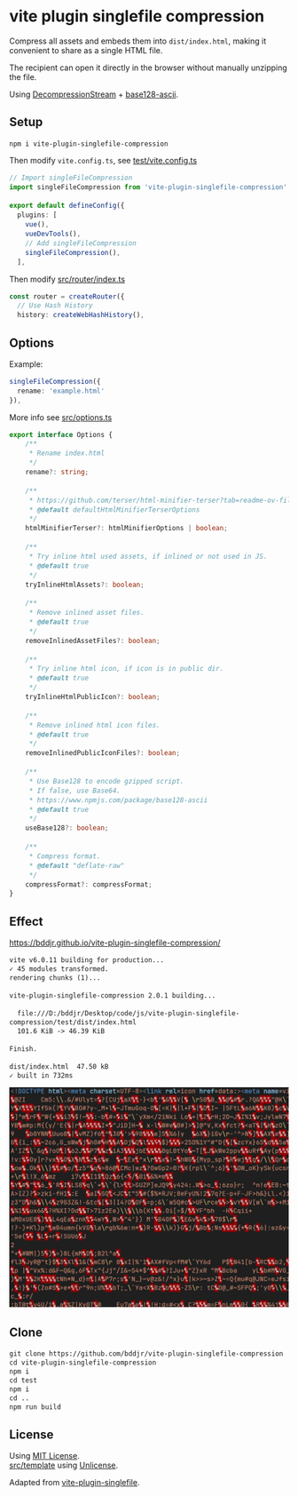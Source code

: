# vite plugin singlefile compression

Compress all assets and embeds them into `dist/index.html`, making it convenient to share as a single HTML file.

The recipient can open it directly in the browser without manually unzipping the file.

Using [DecompressionStream](https://developer.mozilla.org/docs/Web/API/DecompressionStream) + [base128-ascii](https://www.npmjs.com/package/base128-ascii).

## Setup

```
npm i vite-plugin-singlefile-compression
```

Then modify `vite.config.ts`, see [test/vite.config.ts](test/vite.config.ts)

```ts
// Import singleFileCompression
import singleFileCompression from 'vite-plugin-singlefile-compression'

export default defineConfig({
  plugins: [
    vue(),
    vueDevTools(),
    // Add singleFileCompression
    singleFileCompression(),
  ],
```

Then modify [src/router/index.ts](test/src/router/index.ts#L5)

```ts
const router = createRouter({
  // Use Hash History
  history: createWebHashHistory(),
```

## Options

Example:

```ts
singleFileCompression({
  rename: 'example.html'
}),
```

More info see [src/options.ts](src/options.ts)

```ts
export interface Options {
	/**
	 * Rename index.html
	 */
	rename?: string;

	/**
	 * https://github.com/terser/html-minifier-terser?tab=readme-ov-file#options-quick-reference
	 * @default defaultHtmlMinifierTerserOptions
	 */
	htmlMinifierTerser?: htmlMinifierOptions | boolean;

	/**
	 * Try inline html used assets, if inlined or not used in JS.
	 * @default true
	 */
	tryInlineHtmlAssets?: boolean;

	/**
	 * Remove inlined asset files.
	 * @default true
	 */
	removeInlinedAssetFiles?: boolean;

	/**
	 * Try inline html icon, if icon is in public dir.
	 * @default true
	 */
	tryInlineHtmlPublicIcon?: boolean;

	/**
	 * Remove inlined html icon files.
	 * @default true
	 */
	removeInlinedPublicIconFiles?: boolean;

	/**
	 * Use Base128 to encode gzipped script.
	 * If false, use Base64.
	 * https://www.npmjs.com/package/base128-ascii
	 * @default true
	 */
	useBase128?: boolean;

	/**
	 * Compress format.
	 * @default "deflate-raw"
	 */
	compressFormat?: compressFormat;
}
```

## Effect

https://bddjr.github.io/vite-plugin-singlefile-compression/

```
vite v6.0.11 building for production...
✓ 45 modules transformed.
rendering chunks (1)...

vite-plugin-singlefile-compression 2.0.1 building...

  file:///D:/bddjr/Desktop/code/js/vite-plugin-singlefile-compression/test/dist/index.html
  101.6 KiB -> 46.39 KiB

Finish.

dist/index.html  47.50 kB
✓ built in 732ms
```

![](effect.jpg)

## Clone

```
git clone https://github.com/bddjr/vite-plugin-singlefile-compression
cd vite-plugin-singlefile-compression
npm i
cd test
npm i
cd ..
npm run build
```

## License

Using [MIT License](LICENSE.txt).  
[src/template](src/template) using [Unlicense](src/template/LICENSE.txt).

Adapted from [vite-plugin-singlefile](https://www.npmjs.com/package/vite-plugin-singlefile).
